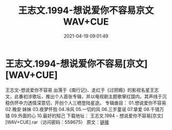 ﻿---
title: 王志文.1994-想说爱你不容易京文WAV+CUE
date: 2021-04-19 09:01:49
categories: WAV车载音乐、镜像
tags: 华语流行
---
# 王志文.1994-想说爱你不容易[京文][WAV+CUE]

王志文-想说爱你不容易
出落于《南行记》、走红于《过把瘾》的影视名星王志文，此番初涉歌坛，推出个人首张专辑，并以电视剧主题歌窜红国内。其声线于沉稳伤怀中力透情深意切，开创个人三栖登陆星途。
专辑曲目：
01.想说爱你不容易
02.晚安 妹妹
03.夜梦怀抱
04.冷风
05.一切的风
06.三岁童谣
07.挚爱
08.千错万错
09.外面的心
10.最好的知己
下载地址：
王志文.1994 - 想说爱你不容易[京文][WAV+CUE].rar（访问密码：559675）
原文：[链接](https://blog.sina.com.cn/s/blog_1647c7e7601030rfs.html)